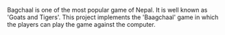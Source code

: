Bagchaal is one of the most popular game of Nepal. It is well known as 'Goats and Tigers'. This project implements the 'Baagchaal' game in which the players can play the game against the computer.